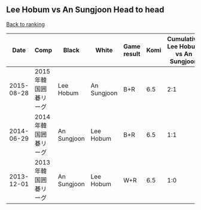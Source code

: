## Lee Hobum vs An Sungjoon Head to head

[Back to ranking](../../index.md)




| **Date** | **Comp** | **Black** | **White** | **Game result** | **Komi** | **Cumulative Lee Hobum vs An Sungjoon** | **Lee Hobum streak** | **An Sungjoon streak** | 
| --- | --- | --- | --- | --- | --- | --- | --- | --- |
| 2015-08-28 | 2015年韓国囲碁リーグ | Lee Hobum | An Sungjoon | B+R | 6.5 | 2:1 | 1 | 0 | 
| 2014-06-29 | 2014年韓国囲碁リーグ | An Sungjoon | Lee Hobum | B+R | 6.5 | 1:1 | 0 | 1 | 
| 2013-12-01 | 2013年韓国囲碁リーグ | An Sungjoon | Lee Hobum | W+R | 6.5 | 1:0 | 1 | 0 |




